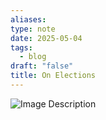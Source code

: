```yaml
---
aliases: 
type: note
date: 2025-05-04
tags:
  - blog
draft: "false"
title: On Elections
---
```

![Image Description](/images/20250504%20-%20On%20Elections.jpeg)
